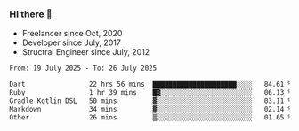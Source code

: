 ### Hi there 👋

- Freelancer since Oct, 2020
- Developer since July, 2017
- Structral Engineer since July, 2012

<!--START_SECTION:waka-->

```txt
From: 19 July 2025 - To: 26 July 2025

Dart                22 hrs 56 mins  █████████████████████░░░░   84.61 %
Ruby                1 hr 39 mins    █▓░░░░░░░░░░░░░░░░░░░░░░░   06.13 %
Gradle Kotlin DSL   50 mins         ▓░░░░░░░░░░░░░░░░░░░░░░░░   03.11 %
Markdown            34 mins         ▓░░░░░░░░░░░░░░░░░░░░░░░░   02.14 %
Other               26 mins         ▒░░░░░░░░░░░░░░░░░░░░░░░░   01.65 %
```

<!--END_SECTION:waka-->
